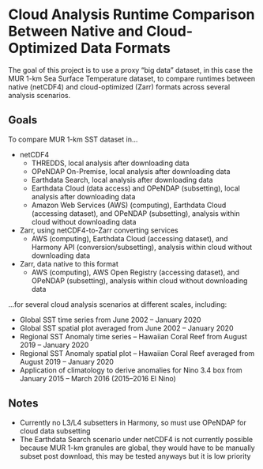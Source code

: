 # Cloud Analysis Runtime Comparison Between Native and Cloud-Optimized Data Formats

The goal of this project is to use a proxy “big data” dataset, in this case the MUR 1-km Sea Surface Temperature dataset, to compare runtimes between native (netCDF4) and cloud-optimized (Zarr) formats across several analysis scenarios.

## Goals
To compare MUR 1-km SST dataset in... 
- netCDF4
  - THREDDS, local analysis after downloading data
  - OPeNDAP On-Premise, local analysis after downloading data
  - Earthdata Search, local analysis after downloading data
  - Earthdata Cloud (data access) and OPeNDAP (subsetting), local analysis after downloading data
  - Amazon Web Services (AWS) (computing), Earthdata Cloud (accessing dataset), and OPeNDAP (subsetting), analysis within cloud without downloading data
- Zarr, using netCDF4-to-Zarr converting services 
  - AWS (computing), Earthdata Cloud (accessing dataset), and Harmony API (conversion/subsetting), analysis within cloud without downloading data
- Zarr, data native to this format
  -  AWS (computing), AWS Open Registry (accessing dataset), and OPeNDAP (subsetting), analysis within cloud without downloading data

...for several cloud analysis scenarios at different scales, including:
- Global SST time series from June 2002 – January 2020
- Global SST spatial plot averaged from June 2002 – January 2020
- Regional SST Anomaly time series – Hawaiian Coral Reef from August 2019 –
January 2020
- Regional SST Anomaly spatial plot – Hawaiian Coral Reef averaged from August
2019 – January 2020
- Application of climatology to derive anomalies for Nino 3.4 box from January 2015 –
March 2016 (2015–2016 El Nino)


## Notes
- Currently no L3/L4 subsetters in Harmony, so must use OPeNDAP for cloud data subsetting
- The Earthdata Search scenario under netCDF4 is not currently possible because MUR 1-km granules are global, they would have to be manually subset post download, this may be tested anyways but it is low priority
